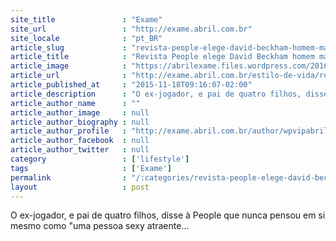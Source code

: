 ```yaml
---
site_title               : "Exame"
site_url                 : "http://exame.abril.com.br"
site_locale              : "pt_BR"
article_slug             : "revista-people-elege-david-beckham-homem-mais-sexy-do-mundo"
article_title            : "Revista People elege David Beckham homem mais sexy do mundo"
article_image            : "https://abrilexame.files.wordpress.com/2016/09/size_960_16_9_beckham5.jpg?quality=70&strip=all&w=960"
article_url              : "http://exame.abril.com.br/estilo-de-vida/revista-people-elege-david-beckham-homem-mais-sexy-do-mundo/"
article_published_at     : "2015-11-18T09:16:07-02:00"
article_description      : "O ex-jogador, e pai de quatro filhos, disse à People que nunca pensou em si mesmo como 'uma pessoa sexy atraente..."
article_author_name      : ""
article_author_image     : null
article_author_biography : null
article_author_profile   : "http://exame.abril.com.br/author/wpvipabril/"
article_author_facebook  : null
article_author_twitter   : null
category                 : ['lifestyle']
tags                     : ['Exame']
permalink                : "/:categories/revista-people-elege-david-beckham-homem-mais-sexy-do-mundo/"
layout                   : post
---
```


O ex-jogador, e pai de quatro filhos, disse à People que nunca pensou em si mesmo como "uma pessoa sexy atraente...
